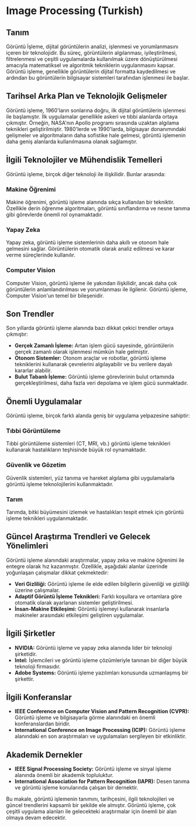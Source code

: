 # Image Processing (Turkish)

## Tanım
Görüntü İşleme, dijital görüntülerin analizi, işlenmesi ve yorumlanmasını içeren bir teknolojidir. Bu süreç, görüntülerin algılanması, iyileştirilmesi, filtrelenmesi ve çeşitli uygulamalarda kullanılmak üzere dönüştürülmesi amacıyla matematiksel ve algoritmik tekniklerin uygulanmasını kapsar. Görüntü işleme, genellikle görüntülerin dijital formatta kaydedilmesi ve ardından bu görüntülerin bilgisayar sistemleri tarafından işlenmesi ile başlar.

## Tarihsel Arka Plan ve Teknolojik Gelişmeler
Görüntü işleme, 1960'ların sonlarına doğru, ilk dijital görüntülerin işlenmesi ile başlamıştır. İlk uygulamalar genellikle askeri ve tıbbi alanlarda ortaya çıkmıştır. Örneğin, NASA'nın Apollo programı sırasında uzaktan algılama teknikleri geliştirilmiştir. 1980'lerde ve 1990'larda, bilgisayar donanımındaki gelişmeler ve algoritmaların daha sofistike hale gelmesi, görüntü işlemenin daha geniş alanlarda kullanılmasına olanak sağlamıştır.

## İlgili Teknolojiler ve Mühendislik Temelleri
Görüntü işleme, birçok diğer teknoloji ile ilişkilidir. Bunlar arasında:

### Makine Öğrenimi
Makine öğrenimi, görüntü işleme alanında sıkça kullanılan bir tekniktir. Özellikle derin öğrenme algoritmaları, görüntü sınıflandırma ve nesne tanıma gibi görevlerde önemli rol oynamaktadır.

### Yapay Zeka
Yapay zeka, görüntü işleme sistemlerinin daha akıllı ve otonom hale gelmesini sağlar. Görüntülerin otomatik olarak analiz edilmesi ve karar verme süreçlerinde kullanılır.

### Computer Vision
Computer Vision, görüntü işleme ile yakından ilişkilidir, ancak daha çok görüntülerin anlamlandırılması ve yorumlanması ile ilgilenir. Görüntü işleme, Computer Vision'un temel bir bileşenidir.

## Son Trendler
Son yıllarda görüntü işleme alanında bazı dikkat çekici trendler ortaya çıkmıştır:

- **Gerçek Zamanlı İşleme:** Artan işlem gücü sayesinde, görüntülerin gerçek zamanlı olarak işlenmesi mümkün hale gelmiştir.
- **Otonom Sistemler:** Otonom araçlar ve robotlar, görüntü işleme tekniklerini kullanarak çevrelerini algılayabilir ve bu verilere dayalı kararlar alabilir.
- **Bulut Tabanlı İşleme:** Görüntü işleme görevlerinin bulut ortamında gerçekleştirilmesi, daha fazla veri depolama ve işlem gücü sunmaktadır.

## Önemli Uygulamalar
Görüntü işleme, birçok farklı alanda geniş bir uygulama yelpazesine sahiptir:

### Tıbbi Görüntüleme
Tıbbi görüntüleme sistemleri (CT, MRI, vb.) görüntü işleme teknikleri kullanarak hastalıkların teşhisinde büyük rol oynamaktadır.

### Güvenlik ve Gözetim
Güvenlik sistemleri, yüz tanıma ve hareket algılama gibi uygulamalarla görüntü işleme teknolojilerini kullanmaktadır.

### Tarım
Tarımda, bitki büyümesini izlemek ve hastalıkları tespit etmek için görüntü işleme teknikleri uygulanmaktadır.

## Güncel Araştırma Trendleri ve Gelecek Yönelimleri
Görüntü işleme alanındaki araştırmalar, yapay zeka ve makine öğrenimi ile entegre olarak hız kazanmıştır. Özellikle, aşağıdaki alanlar üzerinde yoğunlaşan çalışmalar dikkat çekmektedir:

- **Veri Gizliliği:** Görüntü işleme ile elde edilen bilgilerin güvenliği ve gizliliği üzerine çalışmalar.
- **Adaptif Görüntü İşleme Teknikleri:** Farklı koşullara ve ortamlara göre otomatik olarak ayarlanan sistemler geliştirilmesi.
- **İnsan-Makine Etkileşimi:** Görüntü işlemeyi kullanarak insanlarla makineler arasındaki etkileşimi geliştiren uygulamalar.

## İlgili Şirketler
- **NVIDIA:** Görüntü işleme ve yapay zeka alanında lider bir teknoloji şirketidir.
- **Intel:** İşlemcileri ve görüntü işleme çözümleriyle tanınan bir diğer büyük teknoloji firmasıdır.
- **Adobe Systems:** Görüntü işleme yazılımları konusunda uzmanlaşmış bir şirkettir.

## İlgili Konferanslar
- **IEEE Conference on Computer Vision and Pattern Recognition (CVPR):** Görüntü işleme ve bilgisayarla görme alanındaki en önemli konferanslardan biridir.
- **International Conference on Image Processing (ICIP):** Görüntü işleme alanındaki en son araştırmaları ve uygulamaları sergileyen bir etkinliktir.

## Akademik Dernekler
- **IEEE Signal Processing Society:** Görüntü işleme ve sinyal işleme alanında önemli bir akademik topluluktur.
- **International Association for Pattern Recognition (IAPR):** Desen tanıma ve görüntü işleme konularında çalışan bir dernektir.

Bu makale, görüntü işlemenin tanımını, tarihçesini, ilgili teknolojileri ve güncel trendlerini kapsamlı bir şekilde ele almıştır. Görüntü işleme, çok çeşitli uygulama alanları ile gelecekteki araştırmalar için önemli bir alan olmaya devam edecektir.